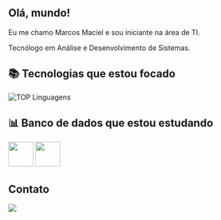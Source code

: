 ## Olá, mundo! 
Eu me chamo Marcos Maciel e sou iniciante na área de TI. 

Tecnólogo em Análise e Desenvolvimento de Sistemas. 


## 📚 Tecnologias que estou focado

![TOP Linguagens](https://github-readme-stats.vercel.app/api/top-langs/?username=Maciel47&layout=compact&theme=dracula)

## 📊 Banco de dados que estou estudando

<div>
  <img src="https://cdn.jsdelivr.net/gh/devicons/devicon/icons/firebase/firebase-plain-wordmark.svg" width="50" height="50"/>
  <img src="https://cdn.jsdelivr.net/gh/devicons/devicon/icons/mongodb/mongodb-plain-wordmark.svg" width="50" height="50"/>
</div>


## Contato

<div>
  <a href="https://www.linkedin.com/in/mmacielar/" target="_blank"><img src="https://img.shields.io/badge/-LinkedIn-%230077B5?style=for-the-badge&logo=linkedin&logoColor=white" target="_blank"></a>   
</div>
